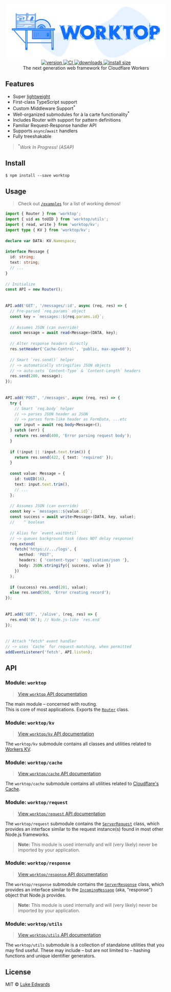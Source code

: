 <div align="center">
  <img src="logo.png" alt="worktop" width="620" />
</div>

<div align="center">
  <a href="https://npmjs.org/package/worktop">
    <img src="https://badgen.now.sh/npm/v/worktop" alt="version" />
  </a>
  <a href="https://github.com/lukeed/worktop/actions?query=workflow%3ACI">
    <img src="https://github.com/lukeed/worktop/workflows/CI/badge.svg?event=push" alt="CI" />
  </a>
  <a href="https://npmjs.org/package/worktop">
    <img src="https://badgen.now.sh/npm/dm/worktop" alt="downloads" />
  </a>
  <a href="https://packagephobia.now.sh/result?p=worktop">
    <img src="https://packagephobia.now.sh/badge?p=worktop" alt="install size" />
  </a>
</div>

<div align="center">The next generation web framework for Cloudflare Workers</div>

## Features

* Super [lightweight](https://npm.anvaka.com/#/view/2d/worktop)
* First-class TypeScript support
* Custom Middleware Support<sup>*</sup>
* Well-organized submodules for à la carte functionality<sup>*</sup>
* Includes Router with support for pattern definitions
* Familiar Request-Response handler API
* Supports `async`/`await` handlers
* Fully treeshakable

> <sup>*</sup>_Work In Progress! (ASAP)_

## Install

```
$ npm install --save worktop
```

## Usage

> Check out [`/examples`](/examples) for a list of working demos!

```ts
import { Router } from 'worktop';
import { uid as toUID } from 'worktop/utils';
import { read, write } from 'worktop/kv';
import type { KV } from 'worktop/kv';

declare var DATA: KV.Namespace;

interface Message {
  id: string;
  text: string;
  // ...
}

// Initialize
const API = new Router();


API.add('GET', '/messages/:id', async (req, res) => {
  // Pre-parsed `req.params` object
  const key = `messages::${req.params.id}`;

  // Assumes JSON (can override)
  const message = await read<Message>(DATA, key);

  // Alter response headers directly
  res.setHeader('Cache-Control', 'public, max-age=60');

  // Smart `res.send()` helper
  // ~> automatically stringifies JSON objects
  // ~> auto-sets `Content-Type` & `Content-Length` headers
  res.send(200, message);
});


API.add('POST', '/messages', async (req, res) => {
  try {
    // Smart `req.body` helper
    // ~> parses JSON header as JSON
    // ~> parses form-like header as FormData, ...etc
    var input = await req.body<Message>();
  } catch (err) {
    return res.send(400, 'Error parsing request body');
  }

  if (!input || !input.text.trim()) {
    return res.send(422, { text: 'required' });
  }

  const value: Message = {
    id: toUID(16),
    text: input.text.trim(),
    // ...
  };

  // Assumes JSON (can override)
  const key = `messages::${value.id}`;
  const success = await write<Message>(DATA, key, value);
  //    ^ boolean

  // Alias for `event.waitUntil`
  // ~> queues background task (does NOT delay response)
  req.extend(
    fetch('https://.../logs', {
      method: 'POST',
      headers: { 'content-type': 'application/json '},
      body: JSON.stringify({ success, value })
    })
  );

  if (success) res.send(201, value);
  else res.send(500, 'Error creating record');
});


API.add('GET', '/alive', (req, res) => {
  res.end('OK'); // Node.js-like `res.end`
});


// Attach "fetch" event handler
// ~> uses `Cache` for request-matching, when permitted
addEventListener('fetch', API.listen);
```

## API

### Module: `worktop`

> [View `worktop` API documentation](/src/router.d.ts)
<!-- > [View `worktop` API documentation](/docs/module.router.md) -->

The main module – concerned with routing. <br>This is core of most applications. Exports the [`Router`](/src/router.d.ts#L15) class.

### Module: `worktop/kv`

> [View `worktop/kv` API documentation](/src/kv.d.ts)
<!-- > [View `worktop/kv` API documentation](/docs/module.kv.md) -->

The `worktop/kv` submodule contains all classes and utilities related to [Workers KV](https://www.cloudflare.com/products/workers-kv/).

### Module: `worktop/cache`

> [View `worktop/cache` API documentation](/src/cache.d.ts)
<!-- > [View `worktop/cache` API documentation](/docs/module.cache.md) -->

The `worktop/cache` submodule contains all utilities related to [Cloudflare's Cache](https://developers.cloudflare.com/workers/learning/how-the-cache-works).

### Module: `worktop/request`

> [View `worktop/request` API documentation](/src/request.d.ts)
<!-- > [View `worktop/request` API documentation](/docs/module.request.md) -->

The `worktop/request` submodule contains the [`ServerRequest`](/src/request.d.ts#L123) class, which provides an interface similar to the request instance(s) found in most other Node.js frameworks.

> **Note:** This module is used internally and will (very likely) never be imported by your application.

### Module: `worktop/response`

> [View `worktop/response` API documentation](/src/response.d.ts)
<!-- > [View `worktop/response` API documentation](/docs/module.response.md) -->

The `worktop/response` submodule contains the [`ServerResponse`](/src/response.d.ts#L9) class, which provides an interface similar to the [`IncomingMessage`](https://nodejs.org/api/http.html#http_class_http_incomingmessage) (aka, "response") object that Node.js provides.

> **Note:** This module is used internally and will (very likely) never be imported by your application.

### Module: `worktop/utils`

> [View `worktop/utils` API documentation](/src/utils.d.ts)
<!-- > [View `worktop/utils` API documentation](/docs/module.utils.md) -->

The `worktop/utils` submodule is a collection of standalone utilities that you may find useful. These may include – but are not limited to – hashing functions and unique identifier generators.


## License

MIT © [Luke Edwards](https://lukeed.com)
